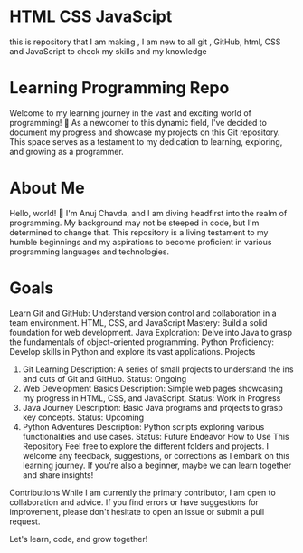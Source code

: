 # HTML CSS JavaScipt
this is repository that I am making , I am new to all git , GitHub, html, CSS and JavaScript to check my skills and my knowledge



# Learning Programming Repo
Welcome to my learning journey in the vast and exciting world of programming! 🚀 As a newcomer to this dynamic field, I've decided to document my progress and showcase my projects on this Git repository. This space serves as a testament to my dedication to learning, exploring, and growing as a programmer.

# About Me
Hello, world! 👋 I'm Anuj Chavda, and I am diving headfirst into the realm of programming. My background may not be steeped in code, but I'm determined to change that. This repository is a living testament to my humble beginnings and my aspirations to become proficient in various programming languages and technologies.

# Goals
Learn Git and GitHub: Understand version control and collaboration in a team environment.
HTML, CSS, and JavaScript Mastery: Build a solid foundation for web development.
Java Exploration: Delve into Java to grasp the fundamentals of object-oriented programming.
Python Proficiency: Develop skills in Python and explore its vast applications.
Projects
1. Git Learning
Description: A series of small projects to understand the ins and outs of Git and GitHub.
Status: Ongoing
2. Web Development Basics
Description: Simple web pages showcasing my progress in HTML, CSS, and JavaScript.
Status: Work in Progress
3. Java Journey
Description: Basic Java programs and projects to grasp key concepts.
Status: Upcoming
4. Python Adventures
Description: Python scripts exploring various functionalities and use cases.
Status: Future Endeavor
How to Use This Repository
Feel free to explore the different folders and projects. I welcome any feedback, suggestions, or corrections as I embark on this learning journey. If you're also a beginner, maybe we can learn together and share insights!

Contributions
While I am currently the primary contributor, I am open to collaboration and advice. If you find errors or have suggestions for improvement, please don't hesitate to open an issue or submit a pull request.

Let's learn, code, and grow together! 
